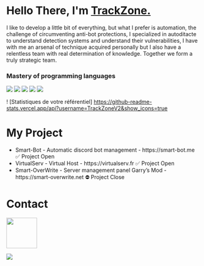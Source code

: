 <h1 align="left"><strong> Hello There, I'm <a href="https://smart-bot.me">TrackZone.</a></strong></h1>
<p>I like to develop a little bit of everything, but what I prefer is automation, the challenge of circumventing anti-bot protections, I specialized in autoditacte to understand detection systems and understand their vulnerabilities, I have with me an arsenal of technique acquired personally but I also have a relentless team with real determination of knowledge. Together we form a truly strategic team.</p>
<h3 align="left">
  <strong>Mastery of programming languages</strong>
</h3>
<div class="align-center">
  <img src="https://github.com/abranhe/programming-languages-logos/blob/master/src/html/html_64x64.png">
  <img src="https://github.com/abranhe/programming-languages-logos/blob/master/src/javascript/javascript_64x64.png">
  <img src="https://github.com/abranhe/programming-languages-logos/blob/master/src/php/php_64x64.png">
  <img src="https://github.com/abranhe/programming-languages-logos/blob/master/src/css/css_64x64.png">
  <img src="https://github.com/abranhe/programming-languages-logos/blob/master/src/lua/lua_64x64.png">
</div>

! [Statistiques de votre référentiel] https://github-readme-stats.vercel.app/api?username=TrackZoneV2&show_icons=true

<h1 align="left"><strong> My Project</strong></h1>
<ul>
  <li>Smart-Bot - Automatic discord bot management - https://smart-bot.me ✅ Project Open</li>
  <li>VirtualServ - Virtual Host - https://virtualserv.fr ✅ Project Open</li>
  <li>Smart-OverWrite - Server management panel Garry’s Mod - https://smart-overwrite.net ⛔️ Project Close</li>
</ul>

<h1 align="left"><strong> Contact</strong></h1>

<img src="https://discord.c99.nl/widget/theme-1/882018737014841435.png" height="80">

![](https://visitor-badge.glitch.me/badge?page_id=TrackZoneV2)
